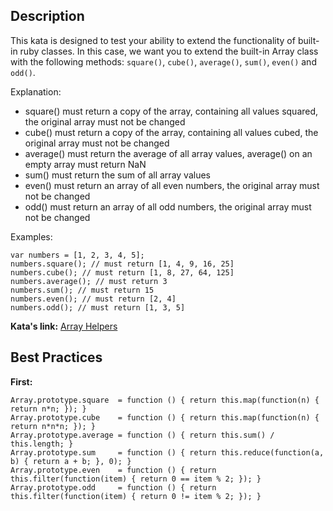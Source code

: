 ## Description

This kata is designed to test your ability to extend the functionality of built-in ruby classes. In this case, we want you to extend the built-in Array class with the following methods: `square()`, `cube()`, `average()`, `sum()`, `even()` and `odd()`.

Explanation:

* square() must return a copy of the array, containing all values squared, the original array must not be changed
* cube() must return a copy of the array, containing all values cubed, the original array must not be changed
* average() must return the average of all array values, average() on an empty array must return NaN
* sum() must return the sum of all array values
* even() must return an array of all even numbers, the original array must not be changed
* odd() must return an array of all odd numbers, the original array must not be changed

Examples:

```
var numbers = [1, 2, 3, 4, 5];
numbers.square(); // must return [1, 4, 9, 16, 25]
numbers.cube(); // must return [1, 8, 27, 64, 125]
numbers.average(); // must return 3
numbers.sum(); // must return 15
numbers.even(); // must return [2, 4]
numbers.odd(); // must return [1, 3, 5]
```

**Kata's link:** [Array Helpers](http://www.codewars.com/kata/array-helpers)

## Best Practices

**First:**
```
Array.prototype.square  = function () { return this.map(function(n) { return n*n; }); }
Array.prototype.cube    = function () { return this.map(function(n) { return n*n*n; }); }
Array.prototype.average = function () { return this.sum() / this.length; }
Array.prototype.sum     = function () { return this.reduce(function(a, b) { return a + b; }, 0); }
Array.prototype.even    = function () { return this.filter(function(item) { return 0 == item % 2; }); }
Array.prototype.odd     = function () { return this.filter(function(item) { return 0 != item % 2; }); }
```
